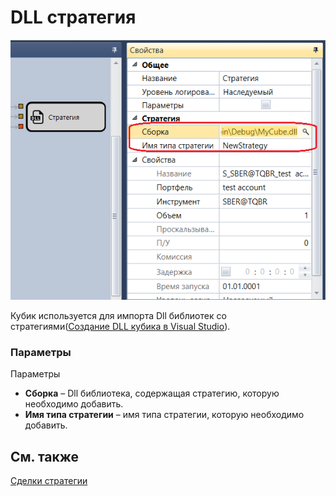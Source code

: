 # DLL стратегия

![Designer DLL Strategy 00](../images/Designer_DLL_Strategy_00.png)

Кубик используется для импорта Dll библиотек со стратегиями([Создание DLL кубика в Visual Studio](Designer_Creating_DLL_element_in_Visual_Studio.md)).

### Параметры

Параметры

- **Сборка** – Dll библиотека, содержащая стратегию, которую необходимо добавить.
- **Имя типа стратегии** – имя типа стратегии, которую необходимо добавить.

## См. также

[Сделки стратегии](Designer_Trades_strategy.md)
